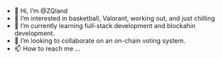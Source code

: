 - 👋 Hi, I’m @ZQland
- 👀 I’m interested in basketball, Valorant, working out, and just chilling
- 🌱 I’m currently learning full-stack development and blockahin development. 
- 💞️ I’m looking to collaborate on an on-chain voting system. 
- 📫 How to reach me ...

<!---
ZQland/ZQland is a ✨ special ✨ repository because its `README.md` (this file) appears on your GitHub profile.
You can click the Preview link to take a look at your changes.
--->

